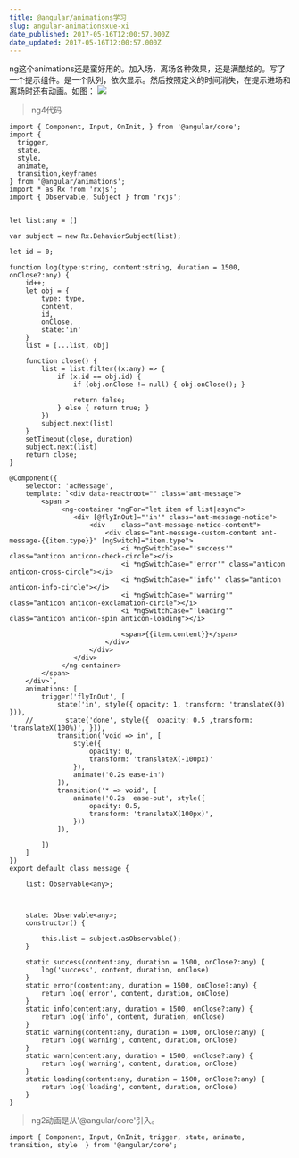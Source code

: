 ```yaml
---
title: @angular/animations学习
slug: angular-animationsxue-xi
date_published: 2017-05-16T12:00:57.000Z
date_updated: 2017-05-16T12:00:57.000Z
---
```


ng这个animations还是蛮好用的。加入场，离场各种效果，还是满酷炫的。写了一个提示组件。是一个队列，依次显示。然后按照定义的时间消失，在提示进场和离场时还有动画。如图：
![](/content/images/2017/05/QQ--20170516195646.png)

> ng4代码

    import { Component, Input, OnInit, } from '@angular/core';
    import {
      trigger,
      state,
      style,
      animate,
      transition,keyframes
    } from '@angular/animations';
    import * as Rx from 'rxjs';
    import { Observable, Subject } from 'rxjs';
    
    
    let list:any = []
    
    var subject = new Rx.BehaviorSubject(list);
    
    let id = 0;
    
    function log(type:string, content:string, duration = 1500, onClose?:any) {
        id++;
        let obj = {
            type: type,
            content,
            id,
            onClose,
            state:'in'
        }
        list = [...list, obj]
    
        function close() {
            list = list.filter((x:any) => {
                if (x.id == obj.id) {
                    if (obj.onClose != null) { obj.onClose(); }
                  
                    return false;
                } else { return true; }
            })
            subject.next(list)
        }
        setTimeout(close, duration)
        subject.next(list)
        return close;
    }
    
    @Component({
        selector: 'acMessage',
        template: `<div data-reactroot="" class="ant-message">
            <span >
                 <ng-container *ngFor="let item of list|async">
                    <div [@flyInOut]="'in'" class="ant-message-notice">
                        <div    class="ant-message-notice-content">
                            <div class="ant-message-custom-content ant-message-{{item.type}}" [ngSwitch]="item.type">
                                <i *ngSwitchCase="'success'" class="anticon anticon-check-circle"></i>
                                <i *ngSwitchCase="'error'" class="anticon anticon-cross-circle"></i>
                                <i *ngSwitchCase="'info'" class="anticon anticon-info-circle"></i>
                                <i *ngSwitchCase="'warning'" class="anticon anticon-exclamation-circle"></i>
                                <i *ngSwitchCase="'loading'" class="anticon anticon-spin anticon-loading"></i>
       
                                <span>{{item.content}}</span>
                            </div>
                        </div>
                    </div>
                 </ng-container>
            </span>
        </div>`,
        animations: [
            trigger('flyInOut', [
                state('in', style({ opacity: 1, transform: 'translateX(0)' })),
        //        state('done', style({  opacity: 0.5 ,transform: 'translateX(100%)', })),
                transition('void => in', [
                    style({
                        opacity: 0,
                        transform: 'translateX(-100px)'
                    }),
                    animate('0.2s ease-in')
                ]),
                transition('* => void', [
                    animate('0.2s  ease-out', style({
                        opacity: 0.5,
                        transform: 'translateX(100px)',
                    }))
                ]),
    
            ])
        ]
    })
    export default class message {
    
        list: Observable<any>;
    
    
    
        state: Observable<any>;
        constructor() {
      
            this.list = subject.asObservable();
        }
    
        static success(content:any, duration = 1500, onClose?:any) {
            log('success', content, duration, onClose)
        }
        static error(content:any, duration = 1500, onClose?:any) {
            return log('error', content, duration, onClose)
        }
        static info(content:any, duration = 1500, onClose?:any) {
            return log('info', content, duration, onClose)
        }
        static warning(content:any, duration = 1500, onClose?:any) {
            return log('warning', content, duration, onClose)
        }
        static warn(content:any, duration = 1500, onClose?:any) {
            return log('warning', content, duration, onClose)
        }
        static loading(content:any, duration = 1500, onClose?:any) {
            return log('loading', content, duration, onClose)
        }
    }
    

> ng2动画是从'@angular/core'引入。

`import { Component, Input, OnInit, trigger, state, animate, transition, style  } from '@angular/core';`
